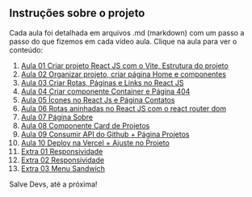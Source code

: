 ## Instruções sobre o projeto

Cada aula foi detalhada em arquivos .md (markdown) com um passo a passo do que fizemos em cada vídeo aula. Clique na aula para ver o conteúdo:

1. [Aula 01 Criar projeto React JS com o Vite, Estrutura do projeto](https://github.com/edsonmaia/portfolio/blob/main/instrucoes/aula01.md)
2. [Aula 02 Organizar projeto, criar página Home e componentes](https://github.com/edsonmaia/portfolio/blob/main/instrucoes/aula02.md)
3. [Aula 03 Criar Rotas, Páginas e Links no React JS](https://github.com/edsonmaia/portfolio/blob/main/instrucoes/aula03.md)
4. [Aula 04 Criar componente Container e Página 404](https://github.com/edsonmaia/portfolio/blob/main/instrucoes/aula04.md)
5. [Aula 05 Ícones no React Js e Página Contatos](https://github.com/edsonmaia/portfolio/blob/main/instrucoes/aula05.md)
6. [Aula 06 Rotas aninhadas no React JS com o react router dom](https://github.com/edsonmaia/portfolio/blob/main/instrucoes/aula06.md)
7. [Aula 07 Página Sobre](https://github.com/edsonmaia/portfolio/blob/main/instrucoes/aula07.md)
8. [Aula 08 Componente Card de Projetos](https://github.com/edsonmaia/portfolio/blob/main/instrucoes/aula08.md)
9. [Aula 09 Consumir API do Github + Página Projetos](https://github.com/edsonmaia/portfolio/blob/main/instrucoes/aula09.md)
10. [Aula 10 Deploy na Vercel + Ajuste no Projeto](https://github.com/edsonmaia/portfolio/blob/main/instrucoes/aula10.md)
11. [Extra 01 Responsividade](https://github.com/edsonmaia/portfolio/blob/main/instrucoes/e01.md)
12. [Extra 02 Responsividade](https://github.com/edsonmaia/portfolio/blob/main/instrucoes/e02.md)
13. [Extra 03 Menu Sandwich](https://github.com/edsonmaia/portfolio/blob/main/instrucoes/e03.md)

Salve Devs, até a próxima!
